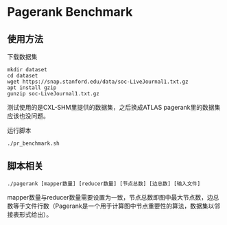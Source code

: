 # Pagerank Benchmark

## 使用方法
下载数据集
```shell
mkdir dataset
cd dataset
wget https://snap.stanford.edu/data/soc-LiveJournal1.txt.gz
apt install gzip
gunzip soc-LiveJournal1.txt.gz
```
测试使用的是CXL-SHM里提供的数据集，之后换成ATLAS pagerank里的数据集应该也没问题。

运行脚本
```shell
./pr_benchmark.sh
```

## 脚本相关
```shell
./pagerank [mapper数量] [reducer数量] [节点总数] [边总数] [输入文件]
```
mapper数量与reducer数量需要设置为一致，节点总数即图中最大节点数，边总数等于文件行数（Pagerank是一个用于计算图中节点重要性的算法，数据集以邻接表形式给出）。